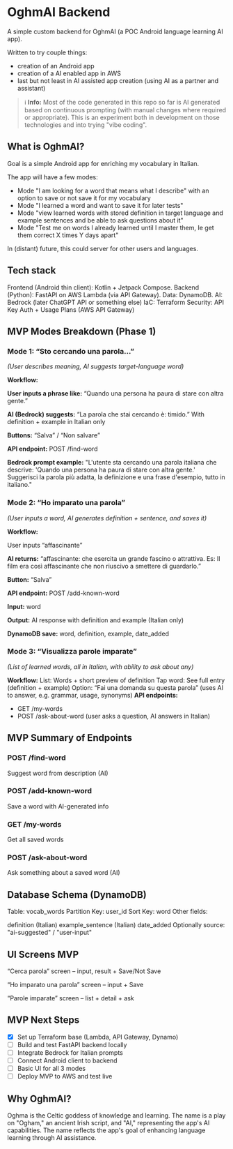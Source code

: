 # OghmAI Backend

A simple custom backend for OghmAI (a POC Android language learning AI app). 

Written to try couple things:
- creation of an Android app
- creation of a AI enabled app in AWS
- last but not least in AI assisted app creation (using AI as a partner and assistant)

> ℹ️ **Info:** Most of the code generated in this repo so far is AI generated based on continuous prompting (with manual changes where required or appropriate). This is an experiment both in development on those technologies and into trying "vibe coding".

## What is OghmAI?

Goal is a simple Android app for enriching my vocabulary in Italian.

The app will have a few modes:
- Mode "I am looking for a word that means what I describe" with an option to save or not save it for my vocabulary
- Mode "I learned a word and want to save it for later tests"
- Mode "view learned words with stored definition in target language and example sentences and be able to ask questions about it"
- Mode "Test me on words I already learned until I master them, Ie get them correct X times Y days apart"


In (distant) future, this could server for other users and languages.

## Tech stack
Frontend (Android thin client): Kotlin + Jetpack Compose.
Backend (Python): FastAPI on AWS Lambda (via API Gateway).
Data: DynamoDB.
AI: Bedrock (later ChatGPT API or something else)
IaC: Terraform
Security: API Key Auth + Usage Plans (AWS API Gateway)

## MVP Modes Breakdown (Phase 1)
### Mode 1: “Sto cercando una parola…”
_(User describes meaning, AI suggests target-language word)_

**Workflow:**

**User inputs a phrase like:**
“Quando una persona ha paura di stare con altra gente.”

**AI (Bedrock) suggests:**
“La parola che stai cercando è: timido.”
With definition + example in Italian only

**Buttons:** “Salva” / “Non salvare”

**API endpoint:** POST /find-word

**Bedrock prompt example:**
"L'utente sta cercando una parola italiana che descrive: 'Quando una persona ha paura di stare con altra gente.' Suggerisci la parola più adatta, la definizione e una frase d'esempio, tutto in italiano."

### Mode 2: “Ho imparato una parola”
_(User inputs a word, AI generates definition + sentence, and saves it)_

**Workflow:**

User inputs “affascinante”

**AI returns:**
“affascinante: che esercita un grande fascino o attrattiva. Es: Il film era così affascinante che non riuscivo a smettere di guardarlo.”

**Button:** “Salva”

**API endpoint:** POST /add-known-word

**Input:** word

**Output:** AI response with definition and example (Italian only)

**DynamoDB save:** word, definition, example, date_added

### Mode 3: “Visualizza parole imparate”
_(List of learned words, all in Italian, with ability to ask about any)_

**Workflow:**
List: Words + short preview of definition
Tap word: See full entry (definition + example)
Option: “Fai una domanda su questa parola” (uses AI to answer, e.g. grammar, usage, synonyms)
**API endpoints:**
- GET /my-words
- POST /ask-about-word (user asks a question, AI answers in Italian)

## MVP Summary of Endpoints
### POST /find-word	
Suggest word from description (AI)
### POST /add-known-word	
Save a word with AI-generated info
### GET /my-words	
Get all saved words
### POST /ask-about-word	
Ask something about a saved word (AI)

## Database Schema (DynamoDB)
Table: vocab_words
Partition Key: user_id
Sort Key: word
Other fields:

definition (Italian)
example_sentence (Italian)
date_added
Optionally source: "ai-suggested" / "user-input"

## UI Screens MVP
“Cerca parola” screen – input, result + Save/Not Save

“Ho imparato una parola” screen – input + Save

“Parole imparate” screen – list + detail + ask

## MVP Next Steps
- [x] Set up Terraform base (Lambda, API Gateway, Dynamo)
- [ ] Build and test FastAPI backend locally
- [ ] Integrate Bedrock for Italian prompts
- [ ] Connect Android client to backend
- [ ] Basic UI for all 3 modes
- [ ] Deploy MVP to AWS and test live

## Why OghmAI?

Oghma is the Celtic goddess of knowledge and learning. The name is a play on "Ogham," an ancient Irish script, and "AI," representing the app's AI capabilities. The name reflects the app's goal of enhancing language learning through AI assistance.